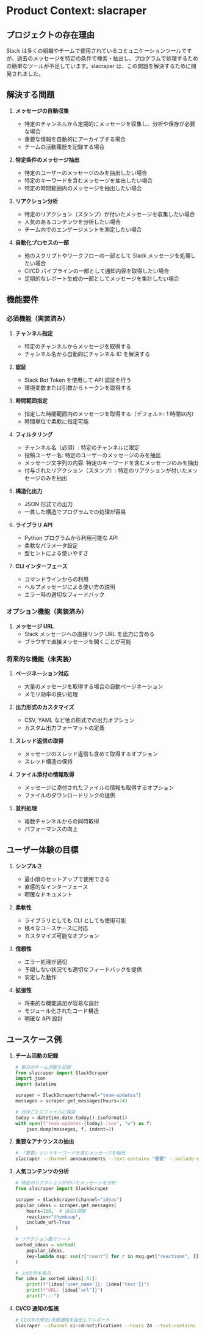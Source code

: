 # Product Context: slacraper

## プロジェクトの存在理由

Slack は多くの組織やチームで使用されているコミュニケーションツールですが、過去のメッセージを特定の条件で検索・抽出し、プログラムで処理するための簡単なツールが不足しています。slacraper は、この問題を解決するために開発されました。

## 解決する問題

1. **メッセージの自動収集**

   - 特定のチャンネルから定期的にメッセージを収集し、分析や保存が必要な場合
   - 重要な情報を自動的にアーカイブする場合
   - チームの活動履歴を記録する場合

2. **特定条件のメッセージ抽出**

   - 特定のユーザーのメッセージのみを抽出したい場合
   - 特定のキーワードを含むメッセージを抽出したい場合
   - 特定の時間範囲内のメッセージを抽出したい場合

3. **リアクション分析**

   - 特定のリアクション（スタンプ）が付いたメッセージを収集したい場合
   - 人気のあるコンテンツを分析したい場合
   - チーム内でのエンゲージメントを測定したい場合

4. **自動化プロセスの一部**
   - 他のスクリプトやワークフローの一部として Slack メッセージを処理したい場合
   - CI/CD パイプラインの一部として通知内容を取得したい場合
   - 定期的なレポート生成の一部としてメッセージを集計したい場合

## 機能要件

### 必須機能（実装済み）

1. **チャンネル指定**

   - 特定のチャンネルからメッセージを取得する
   - チャンネル名から自動的にチャンネル ID を解決する

2. **認証**

   - Slack Bot Token を使用して API 認証を行う
   - 環境変数または引数からトークンを取得する

3. **時間範囲指定**

   - 指定した時間範囲内のメッセージを取得する（デフォルト: 1 時間以内）
   - 時間単位で柔軟に指定可能

4. **フィルタリング**

   - チャンネル名（必須）: 特定のチャンネルに限定
   - 投稿ユーザー名: 特定のユーザーのメッセージのみを抽出
   - メッセージ文字列の内容: 特定のキーワードを含むメッセージのみを抽出
   - 付与されたリアクション（スタンプ）: 特定のリアクションが付いたメッセージのみを抽出

5. **構造化出力**

   - JSON 形式での出力
   - 一貫した構造でプログラムでの処理が容易

6. **ライブラリ API**

   - Python プログラムから利用可能な API
   - 柔軟なパラメータ設定
   - 型ヒントによる使いやすさ

7. **CLI インターフェース**
   - コマンドラインからの利用
   - ヘルプメッセージによる使い方の説明
   - エラー時の適切なフィードバック

### オプション機能（実装済み）

1. **メッセージ URL**
   - Slack メッセージへの直接リンク URL を出力に含める
   - ブラウザで直接メッセージを開くことが可能

### 将来的な機能（未実装）

1. **ページネーション対応**

   - 大量のメッセージを取得する場合の自動ページネーション
   - メモリ効率の良い処理

2. **出力形式のカスタマイズ**

   - CSV, YAML など他の形式での出力オプション
   - カスタム出力フォーマットの定義

3. **スレッド返信の取得**

   - メッセージのスレッド返信も含めて取得するオプション
   - スレッド構造の保持

4. **ファイル添付の情報取得**

   - メッセージに添付されたファイルの情報も取得するオプション
   - ファイルのダウンロードリンクの提供

5. **並列処理**
   - 複数チャンネルからの同時取得
   - パフォーマンスの向上

## ユーザー体験の目標

1. **シンプルさ**

   - 最小限のセットアップで使用できる
   - 直感的なインターフェース
   - 明確なドキュメント

2. **柔軟性**

   - ライブラリとしても CLI としても使用可能
   - 様々なユースケースに対応
   - カスタマイズ可能なオプション

3. **信頼性**

   - エラー処理が適切
   - 予期しない状況でも適切なフィードバックを提供
   - 安定した動作

4. **拡張性**
   - 将来的な機能追加が容易な設計
   - モジュール化されたコード構造
   - 明確な API 設計

## ユースケース例

1. **チーム活動の記録**

   ```python
   # 毎日のチーム活動を記録
   from slacraper import SlackScraper
   import json
   import datetime

   scraper = SlackScraper(channel="team-updates")
   messages = scraper.get_messages(hours=24)

   # 日付ごとにファイルに保存
   today = datetime.date.today().isoformat()
   with open(f"team-updates-{today}.json", "w") as f:
       json.dump(messages, f, indent=2)
   ```

2. **重要なアナウンスの抽出**

   ```bash
   # 「重要」というキーワードを含むメッセージを抽出
   slacraper --channel announcements --text-contains "重要" --include-url
   ```

3. **人気コンテンツの分析**

   ```python
   # 特定のリアクションが付いたメッセージを分析
   from slacraper import SlackScraper

   scraper = SlackScraper(channel="ideas")
   popular_ideas = scraper.get_messages(
       hours=168,  # 過去1週間
       reaction="thumbsup",
       include_url=True
   )

   # リアクション数でソート
   sorted_ideas = sorted(
       popular_ideas,
       key=lambda msg: sum(r["count"] for r in msg.get("reactions", []))
   )

   # 上位5件を表示
   for idea in sorted_ideas[-5:]:
       print(f"{idea['user_name']}: {idea['text']}")
       print(f"URL: {idea['url']}")
       print("---")
   ```

4. **CI/CD 通知の監視**
   ```bash
   # CI/CDの成功/失敗通知を抽出してレポート
   slacraper --channel ci-cd-notifications --hours 24 --text-contains "failed" > failed_builds.json
   ```
